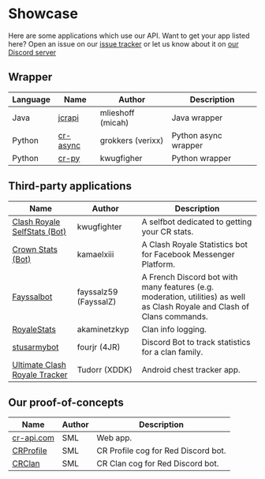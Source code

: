 # Showcase

Here are some applications which use our API. Want to get your app listed here? Open an issue on our [issue tracker](https://github.com/cr-api/cr-api/issues) or let us know about it on [our Discord server](http://discord.me/cr_api)

## Wrapper

Language | Name | Author | Description
--- | --- | --- | ---
Java | [jcrapi](https://github.com/mlieshoff/jcrapi) | mlieshoff (micah) | Java wrapper
Python | [cr-async](https://github.com/grokkers/cr-async) | grokkers (verixx) | Python async wrapper
Python | [cr-py](https://github.com/kwugfighter/cr.py) | kwugfigher | Python wrapper

## Third-party applications

Name | Author | Description
--- | --- | ---
[Clash Royale SelfStats (Bot)](http://github.com/kwugfighter/cr-selfstats) | kwugfighter | A selfbot dedicated to getting your CR stats.
[Crown Stats (Bot)](https://m.me/CrownStats) | kamaelxiii |  A Clash Royale Statistics bot for Facebook Messenger Platform.
[Fayssalbot](http://www.fayssalbot.ml/) | fayssalz59 (FayssalZ) | A French Discord bot with many features (e.g. moderation, utilities) as well as Clash Royale and Clash of Clans commands.
[RoyaleStats](https://github.com/akaminetzkyp/RoyaleStats) | akaminetzkyp | Clan info logging.
[stusarmybot](https://github.com/fourjr/stusarmybot) | fourjr (4JR) | Discord Bot to track statistics for a clan family.
[Ultimate Clash Royale Tracker](https://play.google.com/store/apps/details?id=eu.tudor.ultimatechesttrackerforclash) | Tudorr (XDDK) | Android chest tracker app.

## Our proof-of-concepts

Name | Author | Description
--- | --- | ---
[cr-api.com](http://cr-api.com) | SML | Web app.
[CRProfile](https://github.com/smlbiobot/SML-Cogs/tree/master/crprofile) | SML | CR Profile cog for Red Discord bot.
[CRClan](https://github.com/smlbiobot/SML-Cogs/tree/master/crclan) | SML | CR Clan cog for Red Discord bot.

